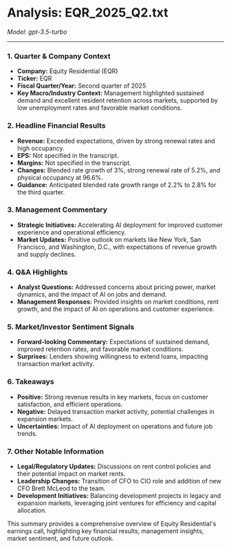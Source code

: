 # Analysis: EQR_2025_Q2.txt

*Model: gpt-3.5-turbo*

---

### 1. Quarter & Company Context
- **Company:** Equity Residential (EQR)
- **Ticker:** EQR
- **Fiscal Quarter/Year:** Second quarter of 2025
- **Key Macro/Industry Context:** Management highlighted sustained demand and excellent resident retention across markets, supported by low unemployment rates and favorable market conditions.

### 2. Headline Financial Results
- **Revenue:** Exceeded expectations, driven by strong renewal rates and high occupancy.
- **EPS:** Not specified in the transcript.
- **Margins:** Not specified in the transcript.
- **Changes:** Blended rate growth of 3%, strong renewal rate of 5.2%, and physical occupancy at 96.6%.
- **Guidance:** Anticipated blended rate growth range of 2.2% to 2.8% for the third quarter.

### 3. Management Commentary
- **Strategic Initiatives:** Accelerating AI deployment for improved customer experience and operational efficiency.
- **Market Updates:** Positive outlook on markets like New York, San Francisco, and Washington, D.C., with expectations of revenue growth and supply declines.

### 4. Q&A Highlights
- **Analyst Questions:** Addressed concerns about pricing power, market dynamics, and the impact of AI on jobs and demand.
- **Management Responses:** Provided insights on market conditions, rent growth, and the impact of AI on operations and customer experience.

### 5. Market/Investor Sentiment Signals
- **Forward-looking Commentary:** Expectations of sustained demand, improved retention rates, and favorable market conditions.
- **Surprises:** Lenders showing willingness to extend loans, impacting transaction market activity.

### 6. Takeaways
- **Positive:** Strong revenue results in key markets, focus on customer satisfaction, and efficient operations.
- **Negative:** Delayed transaction market activity, potential challenges in expansion markets.
- **Uncertainties:** Impact of AI deployment on operations and future job trends.

### 7. Other Notable Information
- **Legal/Regulatory Updates:** Discussions on rent control policies and their potential impact on market rents.
- **Leadership Changes:** Transition of CFO to CIO role and addition of new CFO Brett McLeod to the team.
- **Development Initiatives:** Balancing development projects in legacy and expansion markets, leveraging joint ventures for efficiency and capital allocation.

This summary provides a comprehensive overview of Equity Residential's earnings call, highlighting key financial results, management insights, market sentiment, and future outlook.